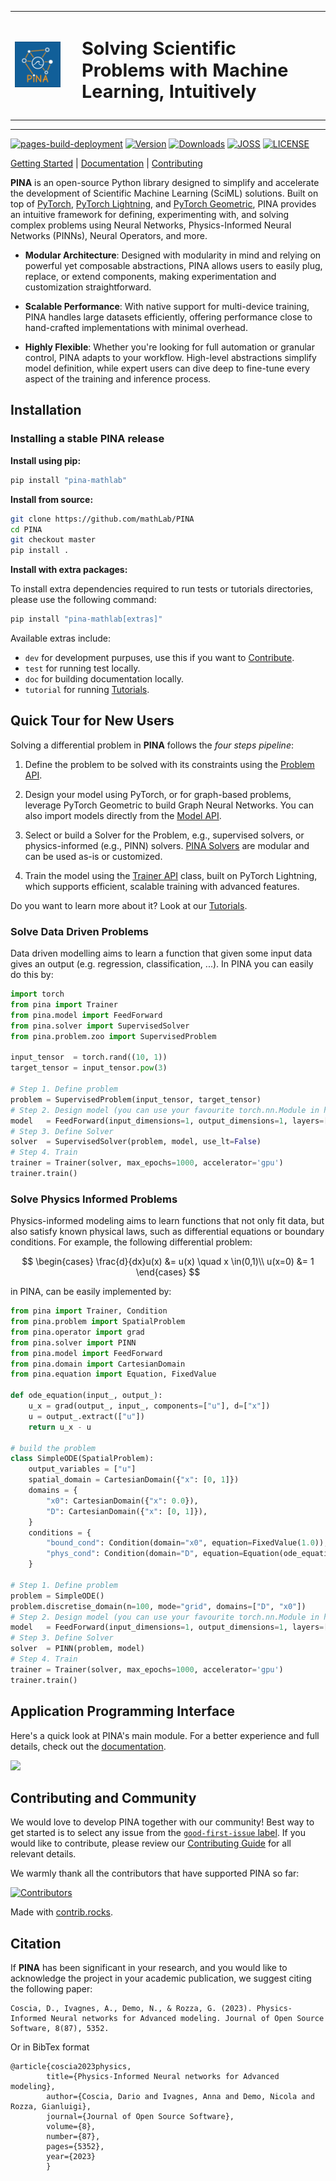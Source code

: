 <!--
Copyright Contributors to the Pyro project.

SPDX-License-Identifier: Apache-2.0
-->

<table>
  <tr>
    <td>
      <a href="https://github.com/mathLab/PINA/raw/master/readme/pina_logo.png">
        <img src="https://github.com/mathLab/PINA/raw/master/readme/pina_logo.png"
             alt="PINA logo"
             style="width: 220px; aspect-ratio: 1 / 1; object-fit: contain;">
      </a>
    </td>
    <td>
      <h2 style="margin-left: 20px; font-size: 1.8rem; line-height: 1.2;">
        Solving Scientific Problems with Machine Learning, Intuitively
      </h2>
    </td>
  </tr>
</table>


-----------------------------------------

[![pages-build-deployment](https://github.com/mathLab/PINA/actions/workflows/pages/pages-build-deployment/badge.svg)](https://github.com/mathLab/PINA/actions/workflows/pages/pages-build-deployment)
[![Version](https://img.shields.io/pypi/v/pina-mathlab?label=version&logo=pypi)](https://pypi.org/project/pina-mathlab/)
[![Downloads](https://img.shields.io/pypi/dm/pina-mathlab?label=downloads&logo=pypi)](https://pypi.org/project/pina-mathlab/)
[![JOSS](https://img.shields.io/badge/JOSS-10.21105/JOSS.05352-blue?logo=open-access)](https://joss.theoj.org/papers/10.21105/joss.05352)
[![LICENSE](https://img.shields.io/github/license/mathLab/PINA)](https://github.com/mathLab/PINA/blob/main/LICENSE.rst)


[Getting Started](https://github.com/mathLab/PINA/tree/master/tutorials#pina-tutorials) |
[Documentation](https://mathlab.github.io/PINA/) |
[Contributing](https://github.com/mathLab/PINA/blob/master/CONTRIBUTING.md)

**PINA** is an open-source Python library designed to simplify and accelerate the development of Scientific Machine Learning (SciML) solutions. Built on top of [PyTorch](https://pytorch.org/), [PyTorch Lightning](https://lightning.ai/docs/pytorch/stable/), and [PyTorch Geometric](https://pytorch-geometric.readthedocs.io/en/latest/), PINA provides an intuitive framework for defining, experimenting with, and solving complex problems using Neural Networks, Physics-Informed Neural Networks (PINNs), Neural Operators, and more.

- **Modular Architecture**: Designed with modularity in mind and relying on powerful yet composable abstractions, PINA allows users to easily plug, replace, or extend components, making experimentation and customization straightforward.

- **Scalable Performance**: With native support for multi-device training, PINA handles large datasets efficiently, offering performance close to hand-crafted implementations with minimal overhead.

- **Highly Flexible**: Whether you're looking for full automation or granular control, PINA adapts to your workflow. High-level abstractions simplify model definition, while expert users can dive deep to fine-tune every aspect of the training and inference process.



## Installation

### Installing a stable PINA release

**Install using pip:**
```sh
pip install "pina-mathlab"
```

**Install from source:**
```sh
git clone https://github.com/mathLab/PINA
cd PINA
git checkout master
pip install .
```

**Install with extra packages:**

To install extra dependencies required to run tests or tutorials directories, please use the following command:
```sh
pip install "pina-mathlab[extras]" 
```
Available extras include:
* `dev` for development purpuses, use this if you want to [Contribute](https://github.com/mathLab/PINA/blob/master/CONTRIBUTING.md#contributing-to-pina).
* `test` for running test locally.
* `doc` for building documentation locally.
* `tutorial` for running [Tutorials](https://github.com/mathLab/PINA/tree/master/tutorials#pina-tutorials).

## Quick Tour for New Users
Solving a differential problem in **PINA** follows the *four steps pipeline*:

1. Define the problem to be solved with its constraints using the [Problem API](https://mathlab.github.io/PINA/_rst/_code.html#problems).

2. Design your model using PyTorch, or for graph-based problems, leverage PyTorch Geometric to build Graph Neural Networks. You can also import models directly from the [Model API](https://mathlab.github.io/PINA/_rst/_code.html#models).

3. Select or build a Solver for the Problem, e.g., supervised solvers, or physics-informed (e.g., PINN) solvers. [PINA Solvers](https://mathlab.github.io/PINA/_rst/_code.html#solvers) are modular and can be used as-is or customized.

4. Train the model using the [Trainer API](https://mathlab.github.io/PINA/_rst/trainer.html) class, built on PyTorch Lightning, which supports efficient, scalable training with advanced features.

Do you want to learn more about it? Look at our [Tutorials](https://github.com/mathLab/PINA/tree/master/tutorials#pina-tutorials).

### Solve Data Driven Problems
Data driven modelling aims to learn a function that given some input data gives an output (e.g. regression, classification, ...). In PINA you can easily do this by:
```python
import torch
from pina import Trainer
from pina.model import FeedForward
from pina.solver import SupervisedSolver
from pina.problem.zoo import SupervisedProblem

input_tensor  = torch.rand((10, 1))
target_tensor = input_tensor.pow(3)

# Step 1. Define problem
problem = SupervisedProblem(input_tensor, target_tensor)
# Step 2. Design model (you can use your favourite torch.nn.Module in here)
model   = FeedForward(input_dimensions=1, output_dimensions=1, layers=[64, 64])
# Step 3. Define Solver
solver  = SupervisedSolver(problem, model, use_lt=False)
# Step 4. Train
trainer = Trainer(solver, max_epochs=1000, accelerator='gpu')
trainer.train()
```
### Solve Physics Informed Problems
Physics-informed modeling aims to learn functions that not only fit data, but also satisfy known physical laws, such as differential equations or boundary conditions. For example, the following differential problem:

$$
\begin{cases}
\frac{d}{dx}u(x) &=  u(x) \quad x \in(0,1)\\
u(x=0) &= 1
\end{cases}
$$

in PINA, can be easily implemented by:

```python
from pina import Trainer, Condition
from pina.problem import SpatialProblem
from pina.operator import grad
from pina.solver import PINN
from pina.model import FeedForward
from pina.domain import CartesianDomain
from pina.equation import Equation, FixedValue

def ode_equation(input_, output_):
    u_x = grad(output_, input_, components=["u"], d=["x"])
    u = output_.extract(["u"])
    return u_x - u

# build the problem
class SimpleODE(SpatialProblem):
    output_variables = ["u"]
    spatial_domain = CartesianDomain({"x": [0, 1]})
    domains = {
        "x0": CartesianDomain({"x": 0.0}),
        "D": CartesianDomain({"x": [0, 1]}),
    }
    conditions = {
        "bound_cond": Condition(domain="x0", equation=FixedValue(1.0)),
        "phys_cond": Condition(domain="D", equation=Equation(ode_equation)),
    }

# Step 1. Define problem
problem = SimpleODE()
problem.discretise_domain(n=100, mode="grid", domains=["D", "x0"])
# Step 2. Design model (you can use your favourite torch.nn.Module in here)
model   = FeedForward(input_dimensions=1, output_dimensions=1, layers=[64, 64])
# Step 3. Define Solver
solver  = PINN(problem, model)
# Step 4. Train
trainer = Trainer(solver, max_epochs=1000, accelerator='gpu')
trainer.train()
```

## Application Programming Interface
Here's a quick look at PINA's main module. For a better experience and full details, check out the [documentation](https://mathlab.github.io/PINA/).

<a href="https://github.com/mathLab/PINA/readme/PINA_API.png">
  <img src="./readme/PINA_API.png" />
</a>

## Contributing and Community

We would love to develop PINA together with our community! Best way to get started is to select any issue from the [`good-first-issue` label](https://github.com/mathLab/PINA/issues?q=is%3Aopen+is%3Aissue+label%3A%22good+first+issue%22). If you would like to contribute, please review our [Contributing Guide](CONTRIBUTING.md) for all relevant details.

We warmly thank all the contributors that have supported PINA so far:

<a href="https://github.com/mathLab/PINA/graphs/contributors">
  <img src="https://contrib.rocks/image?repo=mathLab/PINA"
       alt="Contributors"
       style="max-width: 100%; height: auto; display: block;">
</a>

Made with [contrib.rocks](https://contrib.rocks).

## Citation
If **PINA** has been significant in your research, and you would like to acknowledge the project in your academic publication, we suggest citing the following paper:

```
Coscia, D., Ivagnes, A., Demo, N., & Rozza, G. (2023). Physics-Informed Neural networks for Advanced modeling. Journal of Open Source Software, 8(87), 5352.
```

Or in BibTex format
```
@article{coscia2023physics,
        title={Physics-Informed Neural networks for Advanced modeling},
        author={Coscia, Dario and Ivagnes, Anna and Demo, Nicola and Rozza, Gianluigi},
        journal={Journal of Open Source Software},
        volume={8},
        number={87},
        pages={5352},
        year={2023}
        }
```

